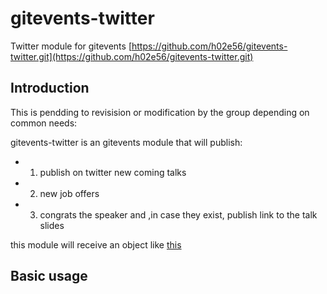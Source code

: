 gitevents-twitter
=====
Twitter module for gitevents [https://github.com/h02e56/gitevents-twitter.git](https://github.com/h02e56/gitevents-twitter.git)

## Introduction

This is pendding to revisision or modification by the group depending on common needs:

gitevents-twitter is an gitevents module that will publish:

* 1. publish on twitter new coming talks
* 2. new job offers
* 3. congrats the speaker and ,in case they exist, publish link to the talk slides

this module will receive an object like [this](https://github.com/h02e56/gitevents-twitter/blob/master/sample_data.js)

## Basic usage


